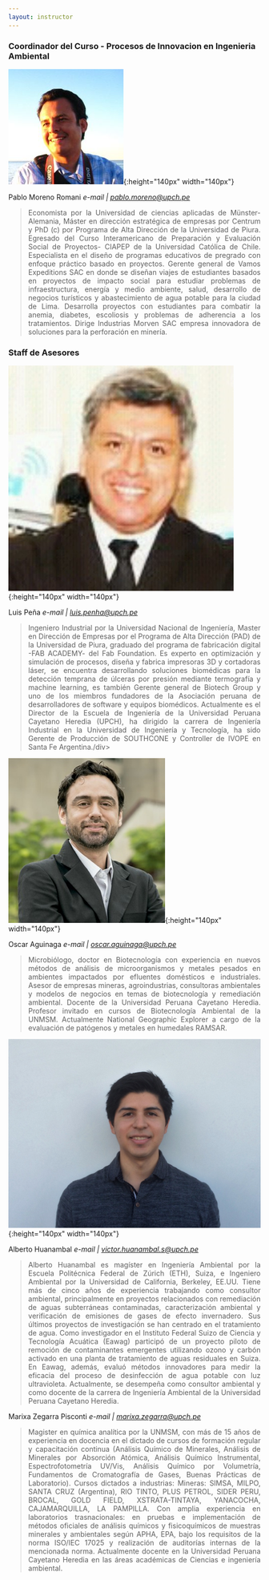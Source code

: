 ```yaml
---
layout: instructor
---
```

### Coordinador del Curso - Procesos de Innovacion en Ingenieria Ambiental
![Alt text](/instructors/pablo_moreno.png){:height="140px" width="140px"}

Pablo Moreno Romani
*e-mail | pablo.moreno@upch.pe*
><div style="text-align: justify">Economista por la Universidad de ciencias aplicadas de Münster- Alemania, Máster en dirección estratégica de empresas por Centrum y PhD (c) por Programa de Alta Dirección de la Universidad de Piura. Egresado del Curso Interamericano de Preparación y Evaluación Social de Proyectos- CIAPEP de la Universidad Católica de Chile. Especialista en el diseño de programas educativos de pregrado con enfoque práctico basado en proyectos. Gerente general de Vamos Expeditions SAC en donde se diseñan viajes de estudiantes basados en proyectos de impacto social para estudiar problemas de infraestructura, energía y medio ambiente, salud, desarrollo de negocios turísticos y abastecimiento de agua potable para la ciudad de Lima. Desarrolla proyectos con estudiantes para combatir la anemia, diabetes, escoliosis y problemas de adherencia a los tratamientos. Dirige Industrias Morven SAC empresa innovadora de soluciones para la perforación en minería.</div>


### Staff de Asesores 
![Alt text](/instructors/luis_pena.jpg){:height="140px" width="140px"}

Luis Peña
*e-mail | luis.penha@upch.pe*
><div style="text-align: justify">Ingeniero Industrial por la Universidad Nacional de Ingeniería, Master en Dirección de Empresas por el Programa de Alta Dirección (PAD) de la Universidad de Piura, graduado del programa de fabricación digital -FAB ACADEMY- del Fab Foundation. Es experto en optimización y simulación de procesos, diseña y fabrica impresoras 3D y cortadoras láser, se encuentra desarrollando soluciones biomédicas para la detección temprana de úlceras por presión mediante termografía y machine learning, es también Gerente general de Biotech Group y uno de los miembros fundadores de la Asociación peruana de desarrolladores de software y equipos biomédicos. Actualmente es el Director de la Escuela de Ingeniería de la Universidad Peruana Cayetano Heredia (UPCH), ha dirigido la carrera de Ingeniería Industrial en la Universidad de Ingeniería y Tecnología, ha sido Gerente de Producción de SOUTHCONE y Controller de IVOPE en Santa Fe Argentina./div> 

![Alt text](/instructors/Oscar_Aguinaga.jpg){:height="140px" width="140px"}

Oscar Aguinaga
*e-mail | oscar.aguinaga@upch.pe*
><div style="text-align: justify">Microbiólogo, doctor en Biotecnología con experiencia en nuevos métodos de análisis de microorganismos y metales pesados en ambientes impactados por efluentes domésticos e industriales. Asesor de empresas mineras, agroindustrias, consultoras ambientales y modelos de negocios en temas de biotecnología y remediación ambiental. Docente de la Universidad Peruana Cayetano Heredia. Profesor invitado en cursos de Biotecnología Ambiental de la UNMSM. Actualmente National Geographic Explorer a cargo de la evaluación de patógenos y metales en humedales RAMSAR.</div>

![Alt text](/instructors/Alberto_Huanambal.jpg){:height="140px" width="140px"}

Alberto Huanambal
*e-mail | victor.huanambal.s@upch.pe*
><div style="text-align: justify">Alberto Huanambal es magíster en Ingeniería Ambiental por la Escuela Politécnica Federal de Zúrich (ETH), Suiza, e Ingeniero Ambiental por la Universidad de California, Berkeley, EE.UU. Tiene más de cinco años de experiencia trabajando como consultor ambiental, principalmente en proyectos relacionados con remediación de aguas subterráneas contaminadas, caracterización ambiental y verificación de emisiones de gases de efecto invernadero. Sus últimos proyectos de investigación se han centrado en el tratamiento de agua. Como investigador en el Instituto Federal Suizo de Ciencia y Tecnología Acuática (Eawag) participó de un proyecto piloto de remoción de contaminantes emergentes utilizando ozono y carbón activado en una planta de tratamiento de aguas residuales en Suiza. En Eawag, además, evaluó métodos innovadores para medir la eficacia del proceso de desinfección de agua potable con luz ultravioleta. Actualmente, se desempeña como consultor ambiental y como docente de la carrera de Ingeniería Ambiental de la Universidad Peruana Cayetano Heredia.</div> 

Marixa Zegarra Pisconti
*e-mail | marixa.zegarra@upch.pe*
><div style="text-align: justify">Magister en química analítica por la UNMSM, con más de 15 años de experiencia en docencia en el dictado de cursos de formación regular y capacitación continua (Análisis Químico de Minerales, Análisis de Minerales por Absorción Atómica, Análisis Químico Instrumental, Espectrofotometría UV/Vis, Análisis Químico por Volumetría, Fundamentos de Cromatografía de Gases, Buenas Prácticas de Laboratorio). Cursos dictados a industrias: Mineras: SIMSA, MILPO, SANTA CRUZ (Argentina), RIO TINTO, PLUS PETROL, SIDER PERU, BROCAL, GOLD FIELD, XSTRATA-TINTAYA, YANACOCHA, CAJAMARQUILLA, LA PAMPILLA. Con amplia experiencia en laboratorios trasnacionales: en pruebas e implementación de métodos oficiales de análisis químicos y fisicoquímicos de muestras minerales y ambientales según APHA, EPA, bajo los requisitos de la norma ISO/IEC 17025 y realización de auditorías internas de la mencionada norma. Actualmente docente en la Universidad Peruana Cayetano Heredia en las áreas académicas de Ciencias e ingeniería ambiental.</div> 

